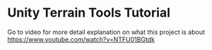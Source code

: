 # Unity Terrain Tools Tutorial
Go to video for more detail explanation on what this project is about
https://www.youtube.com/watch?v=NTFU01BGtdk
